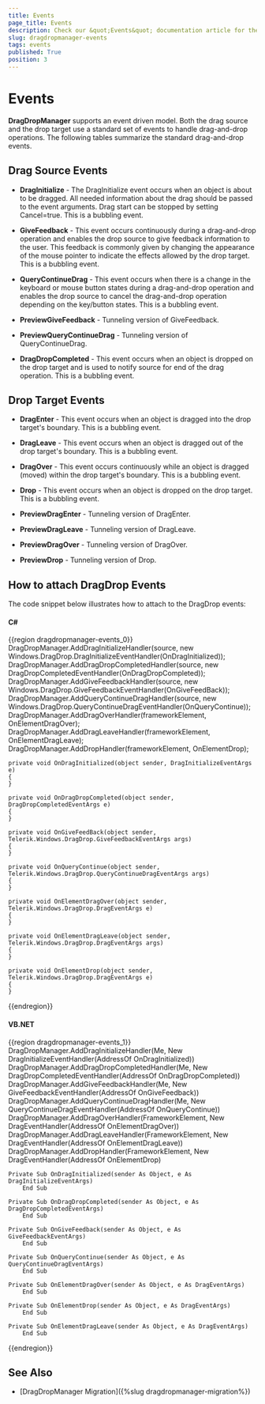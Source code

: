```yaml
---
title: Events
page_title: Events
description: Check our &quot;Events&quot; documentation article for the DragDropManager {{ site.framework_name }} control.
slug: dragdropmanager-events
tags: events
published: True
position: 3
---
```


# Events

__DragDropManager__ supports an event driven model. Both the drag source and the drop target use a standard set of events to handle drag-and-drop operations. The following tables summarize the standard drag-and-drop events.  

## Drag Source Events

* __DragInitialize__ -  The DragInitialize event occurs when an object is about to be dragged. All needed information about the drag should be passed to the event arguments. Drag start can be stopped by setting Cancel=true. This is a bubbling event.

* __GiveFeedback__ - This event occurs continuously during a drag-and-drop operation and enables the drop source to give feedback information to the user. This feedback is commonly given by changing the appearance of the mouse pointer to indicate the effects allowed by the drop target. This is a bubbling event.

* __QueryContinueDrag__ - This event occurs when there is a change in the keyboard or mouse button states during a drag-and-drop operation and enables the drop source to cancel the drag-and-drop operation depending on the key/button states. This is a bubbling event.

* __PreviewGiveFeedback__ - Tunneling version of GiveFeedback.

* __PreviewQueryContinueDrag__ - Tunneling version of QueryContinueDrag.

* __DragDropCompleted__ - This event occurs when an object is dropped on the drop target and is used to notify source for end of the drag operation. This is a bubbling event.

## Drop Target Events

* __DragEnter__ - This event occurs when an object is dragged into the drop target's boundary. This is a bubbling event.

* __DragLeave__ - This event occurs when an object is dragged out of the drop target's boundary. This is a bubbling event.

* __DragOver__ - This event occurs continuously while an object is dragged (moved) within the drop target's boundary. This is a bubbling event.

* __Drop__ - This event occurs when an object is dropped on the drop target. This is a bubbling event.

* __PreviewDragEnter__ - Tunneling version of DragEnter.

* __PreviewDragLeave__ - Tunneling version of DragLeave.

* __PreviewDragOver__ - Tunneling version of DragOver.

* __PreviewDrop__ - Tunneling version of Drop.

## How to attach DragDrop Events

The code snippet below illustrates how to attach to the DragDrop events:

#### __C#__

{{region dragdropmanager-events_0}}	
	DragDropManager.AddDragInitializeHandler(source, new  Windows.DragDrop.DragInitializeEventHandler(OnDragInitialized));
	DragDropManager.AddDragDropCompletedHandler(source, new DragDropCompletedEventHandler(OnDragDropCompleted));
	DragDropManager.AddGiveFeedbackHandler(source, new Windows.DragDrop.GiveFeedbackEventHandler(OnGiveFeedBack));
	DragDropManager.AddQueryContinueDragHandler(source, new Windows.DragDrop.QueryContinueDragEventHandler(OnQueryContinue));
	DragDropManager.AddDragOverHandler(frameworkElement, OnElementDragOver);
	DragDropManager.AddDragLeaveHandler(frameworkElement, OnElementDragLeave);
	DragDropManager.AddDropHandler(frameworkElement, OnElementDrop);
	
	private void OnDragInitialized(object sender, DragInitializeEventArgs e)
	{
	}
	
	private void OnDragDropCompleted(object sender, DragDropCompletedEventArgs e)
	{
	}
	
	private void OnGiveFeedBack(object sender, Telerik.Windows.DragDrop.GiveFeedbackEventArgs args)
	{
	}
	
	private void OnQueryContinue(object sender, Telerik.Windows.DragDrop.QueryContinueDragEventArgs args)
	{
	}
	
	private void OnElementDragOver(object sender, Telerik.Windows.DragDrop.DragEventArgs e)
	{
	}
	
	private void OnElementDragLeave(object sender, Telerik.Windows.DragDrop.DragEventArgs args)
	{
	}
	
	private void OnElementDrop(object sender, Telerik.Windows.DragDrop.DragEventArgs e)
	{
	}	
{{endregion}}

#### __VB.NET__

{{region dragdropmanager-events_1}}
	DragDropManager.AddDragInitializeHandler(Me, New DragInitializeEventHandler(AddressOf OnDragInitialized))
	DragDropManager.AddDragDropCompletedHandler(Me, New DragDropCompletedEventHandler(AddressOf OnDragDropCompleted))
	DragDropManager.AddGiveFeedbackHandler(Me, New GiveFeedbackEventHandler(AddressOf OnGiveFeedback))
	DragDropManager.AddQueryContinueDragHandler(Me, New QueryContinueDragEventHandler(AddressOf OnQueryContinue))
	DragDropManager.AddDragOverHandler(FrameworkElement, New DragEventHandler(AddressOf OnElementDragOver))
	DragDropManager.AddDragLeaveHandler(FrameworkElement, New DragEventHandler(AddressOf OnElementDragLeave))
	DragDropManager.AddDropHandler(FrameworkElement, New DragEventHandler(AddressOf OnElementDrop)
	
	Private Sub OnDragInitialized(sender As Object, e As DragInitializeEventArgs)
	    End Sub
	
	Private Sub OnDragDropCompleted(sender As Object, e As DragDropCompletedEventArgs)
	    End Sub
	
	Private Sub OnGiveFeedback(sender As Object, e As GiveFeedbackEventArgs)
	    End Sub
	
	Private Sub OnQueryContinue(sender As Object, e As QueryContinueDragEventArgs)
	    End Sub
	
	Private Sub OnElementDragOver(sender As Object, e As DragEventArgs)
	    End Sub
	
	Private Sub OnElementDrop(sender As Object, e As DragEventArgs)
	    End Sub
	
	Private Sub OnElementDragLeave(sender As Object, e As DragEventArgs)
	    End Sub	
{{endregion}}

## See Also

* [DragDropManager Migration]({%slug dragdropmanager-migration%})
